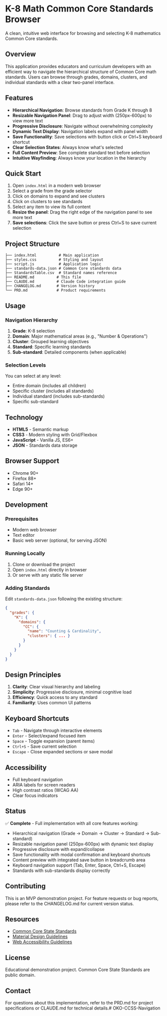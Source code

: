 # K-8 Math Common Core Standards Browser

A clean, intuitive web interface for browsing and selecting K-8 mathematics Common Core standards.

## Overview

This application provides educators and curriculum developers with an efficient way to navigate the hierarchical structure of Common Core math standards. Users can browse through grades, domains, clusters, and individual standards with a clear two-panel interface.

## Features

- **Hierarchical Navigation**: Browse standards from Grade K through 8
- **Resizable Navigation Panel**: Drag to adjust width (250px-600px) to view more text
- **Progressive Disclosure**: Navigate without overwhelming complexity
- **Dynamic Text Display**: Navigation labels expand with panel width
- **Save Functionality**: Save selections with button click or Ctrl+S keyboard shortcut
- **Clear Selection States**: Always know what's selected
- **Full Content Preview**: See complete standard text before selection
- **Intuitive Wayfinding**: Always know your location in the hierarchy

## Quick Start

1. Open `index.html` in a modern web browser
2. Select a grade from the grade selector
3. Click on domains to expand and see clusters
4. Click on clusters to see standards
5. Select any item to view its full content
6. **Resize the panel**: Drag the right edge of the navigation panel to see more text
7. **Save selections**: Click the save button or press Ctrl+S to save current selection

## Project Structure

```
├── index.html          # Main application
├── styles.css          # Styling and layout
├── script.js           # Application logic
├── standards-data.json # Common Core standards data
├── StandardsTable.csv  # Standard names reference
├── README.md          # This file
├── CLAUDE.md          # Claude Code integration guide
├── CHANGELOG.md       # Version history
└── PRD.md             # Product requirements
```

## Usage

### Navigation Hierarchy
1. **Grade**: K-8 selection
2. **Domain**: Major mathematical areas (e.g., "Number & Operations")
3. **Cluster**: Grouped learning objectives
4. **Standard**: Specific learning standards
5. **Sub-standard**: Detailed components (when applicable)

### Selection Levels
You can select at any level:
- Entire domain (includes all children)
- Specific cluster (includes all standards)
- Individual standard (includes sub-standards)
- Specific sub-standard

## Technology

- **HTML5** - Semantic markup
- **CSS3** - Modern styling with Grid/Flexbox
- **JavaScript** - Vanilla JS, ES6+
- **JSON** - Standards data storage

## Browser Support

- Chrome 90+
- Firefox 88+
- Safari 14+
- Edge 90+

## Development

### Prerequisites
- Modern web browser
- Text editor
- Basic web server (optional, for serving JSON)

### Running Locally
1. Clone or download the project
2. Open `index.html` directly in browser
3. Or serve with any static file server

### Adding Standards
Edit `standards-data.json` following the existing structure:
```json
{
  "grades": {
    "K": {
      "domains": {
        "CC": {
          "name": "Counting & Cardinality",
          "clusters": { ... }
        }
      }
    }
  }
}
```

## Design Principles

1. **Clarity**: Clear visual hierarchy and labeling
2. **Simplicity**: Progressive disclosure, minimal cognitive load
3. **Efficiency**: Quick access to any standard
4. **Familiarity**: Uses common UI patterns

## Keyboard Shortcuts

- `Tab` - Navigate through interactive elements
- `Enter` - Select/expand focused item
- `Space` - Toggle expansion (parent items)
- `Ctrl+S` - Save current selection
- `Escape` - Close expanded sections or save modal

## Accessibility

- Full keyboard navigation
- ARIA labels for screen readers
- High contrast ratios (WCAG AA)
- Clear focus indicators

## Status

✅ **Complete** - Full implementation with all core features working:
- Hierarchical navigation (Grade → Domain → Cluster → Standard → Sub-standard)
- Resizable navigation panel (250px-600px) with dynamic text display
- Progressive disclosure with expand/collapse
- Save functionality with modal confirmation and keyboard shortcuts
- Content preview with integrated save button in breadcrumb area
- Keyboard navigation support (Tab, Enter, Space, Ctrl+S, Escape)
- Standards with sub-standards display correctly

## Contributing

This is an MVP demonstration project. For feature requests or bug reports, please refer to the CHANGELOG.md for current version status.

## Resources

- [Common Core State Standards](https://www.thecorestandards.org/Math/)
- [Material Design Guidelines](https://m3.material.io/)
- [Web Accessibility Guidelines](https://www.w3.org/WAI/WCAG21/quickref/)

## License

Educational demonstration project. Common Core State Standards are public domain.

## Contact

For questions about this implementation, refer to the PRD.md for project specifications or CLAUDE.md for technical details.# OKO-CCSS-Navigation
